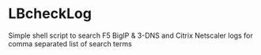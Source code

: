 LBcheckLog
==========

Simple shell script to search F5 BigIP &amp; 3-DNS and Citrix Netscaler logs for comma separated list of search terms
